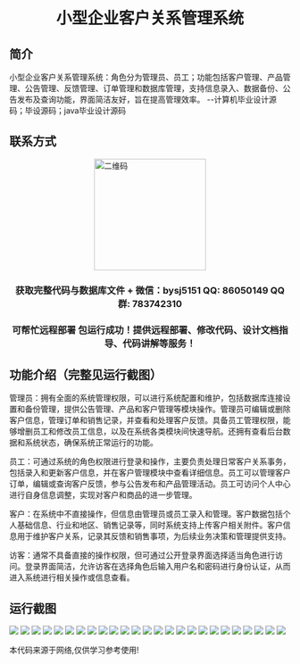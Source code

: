 <p><h1 align="center">小型企业客户关系管理系统</h1></p>

## 简介
小型企业客户关系管理系统：角色分为管理员、员工；功能包括客户管理、产品管理、公告管理、反馈管理、订单管理和数据库管理，支持信息录入、数据备份、公告发布及查询功能，界面简洁友好，旨在提高管理效率。    --计算机毕业设计源码；毕设源码；java毕业设计源码


## 联系方式
<img src="https://bs-1329754181.cos.ap-shanghai.myqcloud.com/wx.jpg" alt="二维码" style="display: block; margin: 0 auto;" width="200px">
<p><h3 align="center">获取完整代码与数据库文件 + 微信：bysj5151 QQ: 86050149 QQ群: 783742310</h3></p>
<p><h3 align="center">可帮忙远程部署 包运行成功！提供远程部署、修改代码、设计文档指导、代码讲解等服务！</h3></p>

## 功能介绍（完整见运行截图）
管理员：拥有全面的系统管理权限，可以进行系统配置和维护，包括数据库连接设置和备份管理，提供公告管理、产品和客户管理等模块操作。管理员可编辑或删除客户信息，管理订单和销售记录，并查看和处理客户反馈。具备员工管理权限，能够增删员工和修改员工信息，以及在系统各类模块间快速导航。还拥有查看后台数据和系统状态，确保系统正常运行的功能。

员工：可通过系统的角色权限进行登录和操作，主要负责处理日常客户关系事务，包括录入和更新客户信息，并在客户管理模块中查看详细信息。员工可以管理客户订单，编辑或查询客户反馈，参与公告发布和产品管理活动。员工可访问个人中心进行自身信息调整，实现对客户和商品的进一步管理。

客户：在系统中不直接操作，但信息由管理员或员工录入和管理。客户数据包括个人基础信息、行业和地区、销售记录等，同时系统支持上传客户相关附件。客户信息用于维护客户关系，记录其反馈和销售事项，为后续业务决策和管理提供支持。

访客：通常不具备直接的操作权限，但可通过公开登录界面选择适当角色进行访问。登录界面简洁，允许访客在选择角色后输入用户名和密码进行身份认证，从而进入系统进行相关操作或信息查看。


## 运行截图
![](https://bs-1329754181.cos.ap-shanghai.myqcloud.com/spring/smallBusinessCustomerRelationshipManagementSystem/img/001.jpg)
![](https://bs-1329754181.cos.ap-shanghai.myqcloud.com/spring/smallBusinessCustomerRelationshipManagementSystem/img/002.jpg)
![](https://bs-1329754181.cos.ap-shanghai.myqcloud.com/spring/smallBusinessCustomerRelationshipManagementSystem/img/003.jpg)
![](https://bs-1329754181.cos.ap-shanghai.myqcloud.com/spring/smallBusinessCustomerRelationshipManagementSystem/img/004.jpg)
![](https://bs-1329754181.cos.ap-shanghai.myqcloud.com/spring/smallBusinessCustomerRelationshipManagementSystem/img/005.jpg)
![](https://bs-1329754181.cos.ap-shanghai.myqcloud.com/spring/smallBusinessCustomerRelationshipManagementSystem/img/006.jpg)
![](https://bs-1329754181.cos.ap-shanghai.myqcloud.com/spring/smallBusinessCustomerRelationshipManagementSystem/img/007.jpg)
![](https://bs-1329754181.cos.ap-shanghai.myqcloud.com/spring/smallBusinessCustomerRelationshipManagementSystem/img/008.jpg)
![](https://bs-1329754181.cos.ap-shanghai.myqcloud.com/spring/smallBusinessCustomerRelationshipManagementSystem/img/009.jpg)
![](https://bs-1329754181.cos.ap-shanghai.myqcloud.com/spring/smallBusinessCustomerRelationshipManagementSystem/img/010.jpg)
![](https://bs-1329754181.cos.ap-shanghai.myqcloud.com/spring/smallBusinessCustomerRelationshipManagementSystem/img/011.jpg)
![](https://bs-1329754181.cos.ap-shanghai.myqcloud.com/spring/smallBusinessCustomerRelationshipManagementSystem/img/012.jpg)
![](https://bs-1329754181.cos.ap-shanghai.myqcloud.com/spring/smallBusinessCustomerRelationshipManagementSystem/img/013.jpg)
![](https://bs-1329754181.cos.ap-shanghai.myqcloud.com/spring/smallBusinessCustomerRelationshipManagementSystem/img/014.jpg)
![](https://bs-1329754181.cos.ap-shanghai.myqcloud.com/spring/smallBusinessCustomerRelationshipManagementSystem/img/015.jpg)
![](https://bs-1329754181.cos.ap-shanghai.myqcloud.com/spring/smallBusinessCustomerRelationshipManagementSystem/img/016.jpg)
![](https://bs-1329754181.cos.ap-shanghai.myqcloud.com/spring/smallBusinessCustomerRelationshipManagementSystem/img/017.jpg)
![](https://bs-1329754181.cos.ap-shanghai.myqcloud.com/spring/smallBusinessCustomerRelationshipManagementSystem/img/018.jpg)
![](https://bs-1329754181.cos.ap-shanghai.myqcloud.com/spring/smallBusinessCustomerRelationshipManagementSystem/img/019.jpg)
![](https://bs-1329754181.cos.ap-shanghai.myqcloud.com/spring/smallBusinessCustomerRelationshipManagementSystem/img/020.jpg)
![](https://bs-1329754181.cos.ap-shanghai.myqcloud.com/spring/smallBusinessCustomerRelationshipManagementSystem/img/021.jpg)
![](https://bs-1329754181.cos.ap-shanghai.myqcloud.com/spring/smallBusinessCustomerRelationshipManagementSystem/img/022.jpg)
![](https://bs-1329754181.cos.ap-shanghai.myqcloud.com/spring/smallBusinessCustomerRelationshipManagementSystem/img/023.jpg)
![](https://bs-1329754181.cos.ap-shanghai.myqcloud.com/spring/smallBusinessCustomerRelationshipManagementSystem/img/024.jpg)
![](https://bs-1329754181.cos.ap-shanghai.myqcloud.com/spring/smallBusinessCustomerRelationshipManagementSystem/img/025.jpg)

<p>本代码来源于网络,仅供学习参考使用!</p>
